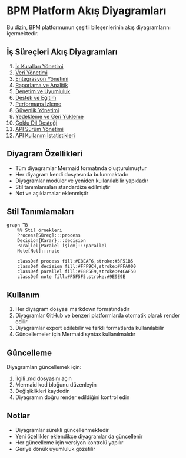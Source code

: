 # BPM Platform Akış Diyagramları

Bu dizin, BPM platformunun çeşitli bileşenlerinin akış diyagramlarını içermektedir.

## İş Süreçleri Akış Diyagramları

1. [İş Kuralları Yönetimi](business-rules-flow.md)
2. [Veri Yönetimi](data-management-flow.md)
3. [Entegrasyon Yönetimi](integration-management-flow.md)
4. [Raporlama ve Analitik](reporting-analytics-flow.md)
5. [Denetim ve Uyumluluk](audit-compliance-flow.md)
6. [Destek ve Eğitim](support-training-flow.md)
7. [Performans İzleme](performance-monitoring-flow.md)
8. [Güvenlik Yönetimi](security-management-flow.md)
9. [Yedekleme ve Geri Yükleme](backup-restore-flow.md)
10. [Çoklu Dil Desteği](multilanguage-support-flow.md)
11. [API Sürüm Yönetimi](api-version-management-flow.md)
12. [API Kullanım İstatistikleri](api-usage-statistics-flow.md)

## Diyagram Özellikleri

- Tüm diyagramlar Mermaid formatında oluşturulmuştur
- Her diyagram kendi dosyasında bulunmaktadır
- Diyagramlar modüler ve yeniden kullanılabilir yapıdadır
- Stil tanımlamaları standardize edilmiştir
- Not ve açıklamalar eklenmiştir

## Stil Tanımlamaları

```mermaid
graph TB
    %% Stil örnekleri
    Process[Süreç]:::process
    Decision{Karar}:::decision
    Parallel[Paralel İşlem]:::parallel
    Note[Not]:::note

    classDef process fill:#E8EAF6,stroke:#3F51B5
    classDef decision fill:#FFF9C4,stroke:#FFA000
    classDef parallel fill:#E8F5E9,stroke:#4CAF50
    classDef note fill:#F5F5F5,stroke:#9E9E9E
```

## Kullanım

1. Her diyagram dosyası markdown formatındadır
2. Diyagramlar GitHub ve benzeri platformlarda otomatik olarak render edilir
3. Diyagramlar export edilebilir ve farklı formatlarda kullanılabilir
4. Güncellemeler için Mermaid syntax kullanılmalıdır

## Güncelleme

Diyagramları güncellemek için:

1. İlgili .md dosyasını açın
2. Mermaid kod bloğunu düzenleyin
3. Değişiklikleri kaydedin
4. Diyagramın doğru render edildiğini kontrol edin

## Notlar

- Diyagramlar sürekli güncellenmektedir
- Yeni özellikler eklendikçe diyagramlar da güncellenir
- Her güncelleme için versiyon kontrolü yapılır
- Geriye dönük uyumluluk gözetilir 